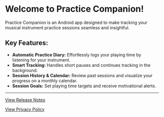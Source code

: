 # Welcome to Practice Companion!

Practice Companion is an Android app designed to make tracking your musical instrument practice sessions seamless and insightful.

## Key Features:

*   **Automatic Practice Diary:** Effortlessly logs your playing time by listening for your instrument.
*   **Smart Tracking:** Handles short pauses and continues tracking in the background.
*   **Session History & Calendar:** Review past sessions and visualize your progress on a monthly calendar.
*   **Session Goals:** Set playing time targets and receive motivational alerts.

---

[View Release Notes](RELEASE_NOTES.md)

[View Privacy Policy](PRIVACY_POLICY.md) 